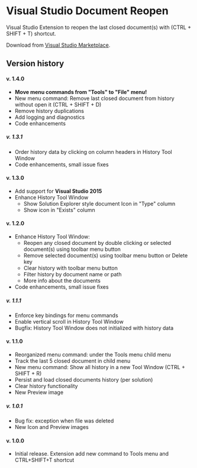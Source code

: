 # Visual Studio Document Reopen
Visual Studio Extension to reopen the last closed document(s) with (CTRL + SHIFT + T) shortcut.

Download from [Visual Studio Marketplace](https://marketplace.visualstudio.com/items?itemName=major.VSDocumentReopen).

## Version history

#### v. 1.4.0
- **Move menu commands from "Tools" to "File" menu!**
- New menu command: Remove last closed document from history without open it (CTRL + SHIFT + D)
- Remove history duplications
- Add logging and diagnostics
- Code enhancements

##### v. 1.3.1
- Order history data by clicking on column headers in History Tool Window
- Code enhancements, small issue fixes

#### v. 1.3.0
- Add support for **Visual Studio 2015**
- Enhance History Tool Window
    - Show Solution Explorer style document Icon in "Type" column
    - Show icon in "Exists" column

#### v. 1.2.0
- Enhance History Tool Window:
    - Reopen any closed document by double clicking or selected document(s) using toolbar menu button
    - Remove selected document(s) using toolbar menu button or Delete key
    - Clear history with toolbar menu button
    - Filter history by document name or path
    - More info about the documents
- Code enhancements, small issue fixes

##### v. 1.1.1
- Enforce key bindings for menu commands
- Enable vertical scroll in History Tool Window
- Bugfix: History Tool Window does not initialized with history data
    
#### v. 1.1.0
- Reorganized menu command: under the Tools menu child menu
- Track the last 5 closed document in child menu
- New menu command: Show all history in a new Tool Window (CTRL + SHIFT + R)
- Persist and load closed documents history (per solution)
- Clear history functionality
- New Preview image

##### v. 1.0.1
- Bug fix: exception when file was deleted
- New Icon and Preview images

#### v. 1.0.0
- Initial release. Extension add new command to Tools menu and CTRL+SHIFT+T shortcut
